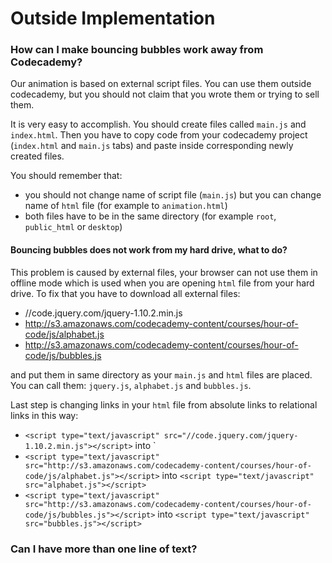 Outside Implementation
===

### How can I make bouncing bubbles work away from Codecademy?

Our animation is based on external script files. You can use them outside codecademy, but you should not claim that you wrote them or trying to sell them.

It is very easy to accomplish. You should create files called `main.js` and `index.html`. Then you have to copy code from your codecademy project (`index.html` and `main.js` tabs) and paste inside corresponding newly created files.

You should remember that:

- you should not change name of script file (`main.js`) but you can change name of `html` file (for example to `animation.html`)
- both files have to be in the same directory (for example `root`, `public_html` or `desktop`)

#### Bouncing bubbles does not work from my hard drive, what to do?

This problem is caused by external files, your browser can not use them in offline mode which is used when you are opening `html` file from your hard drive. To fix that you have to download all external files:

- //code.jquery.com/jquery-1.10.2.min.js
- http://s3.amazonaws.com/codecademy-content/courses/hour-of-code/js/alphabet.js
- http://s3.amazonaws.com/codecademy-content/courses/hour-of-code/js/bubbles.js

and put them in same directory as your `main.js` and `html` files are placed. You can call them: `jquery.js`, `alphabet.js` and `bubbles.js`.

Last step is changing links in your `html` file from absolute links to relational links in this way:

- `<script type="text/javascript" src="//code.jquery.com/jquery-1.10.2.min.js"></script>` into `<script type="text/javascript" src="jquery.js"></script>
- `<script type="text/javascript" src="http://s3.amazonaws.com/codecademy-content/courses/hour-of-code/js/alphabet.js"></script>` into `<script type="text/javascript" src="alphabet.js"></script>`
- `<script type="text/javascript" src="http://s3.amazonaws.com/codecademy-content/courses/hour-of-code/js/bubbles.js"></script>` into `<script type="text/javascript" src="bubbles.js"></script>`

### Can I have more than one line of text?
